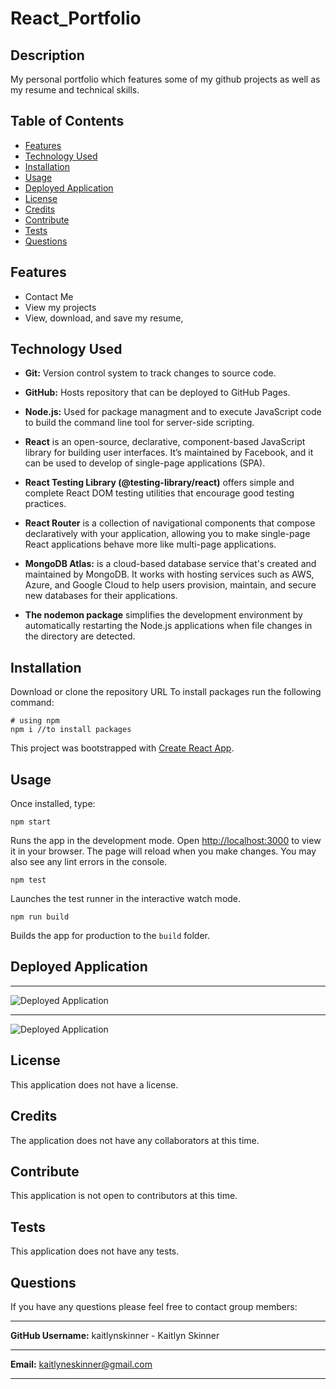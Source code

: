 # React_Portfolio

## Description
My personal portfolio which features some of my github projects as well as my resume and technical skills.


## Table of Contents
  * [Features](#features)
  * [Technology Used](#technologyused)
  * [Installation](#installation)
  * [Usage](#usage)
  * [Deployed Application](#deployedapplication)
  * [License](#license)
  * [Credits](#credits)
  * [Contribute](#contribute)
  * [Tests](#tests)
  * [Questions](#questions)


## Features
* Contact Me 
* View my projects
* View, download, and save my resume,


## Technology Used
* **Git:** Version control system to track changes to source code.

* **GitHub:** Hosts repository that can be deployed to GitHub Pages.

* **Node.js:** Used for package managment and to execute JavaScript code to build the command line tool for server-side scripting.

* **React** is an open-source, declarative, component-based JavaScript library for building user interfaces. It’s maintained by Facebook, and it can be used to develop of single-page applications (SPA).

* **React Testing Library (@testing-library/react)** offers simple and complete React DOM testing utilities that encourage good testing practices.

* **React Router** is a collection of navigational components that compose declaratively with your application, allowing you to make single-page React applications behave more like multi-page applications.

* **MongoDB Atlas:** is a cloud-based database service that's created and maintained by MongoDB. It works with hosting services such as AWS, Azure, and Google Cloud to help users provision, maintain, and secure new databases for their applications.

* **The nodemon package** simplifies the development environment by automatically restarting the Node.js applications when file changes in the directory are detected.

## Installation
Download or clone the repository URL
To install packages run the following command:
  ```
  # using npm
  npm i //to install packages
  ```
This project was bootstrapped with [Create React App](https://github.com/facebook/create-react-app).


## Usage
 Once installed, type:

```npm start```

Runs the app in the development mode. Open [http://localhost:3000](http://localhost:3000) to view it in your browser. The page will reload when you make changes. You may also see any lint errors in the console.

```npm test```

Launches the test runner in the interactive watch mode.

```npm run build```

Builds the app for production to the `build` folder.


## Deployed Application
** **
![Deployed Application](https://github.com/KaitlynSkinner/React_Portfolio/blob/414fe9e91615baf7486feb14e81d3911adbc7772/public/assets/readme/Mockup-1.png?raw=true)
** **
![Deployed Application](https://github.com/KaitlynSkinner/React_Portfolio/blob/414fe9e91615baf7486feb14e81d3911adbc7772/public/assets/readme/Mockup-2.png?raw=true)


## License
This application does not have a license. 


## Credits
The application does not have any collaborators at this time.


## Contribute
This application is not open to contributors at this time.


## Tests
This application does not have any tests.


## Questions
If you have any questions please feel free to contact group members:
** **
**GitHub Username:** kaitlynskinner - Kaitlyn Skinner 
** **
**Email:** kaitlyneskinner@gmail.com
** **